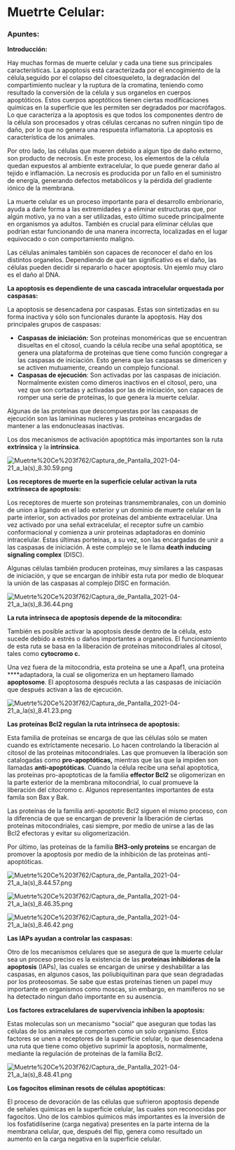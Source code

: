 # Muetrte Celular:

### Apuntes:

**Introducción:**

Hay muchas formas de muerte celular y cada una tiene sus principales características. La apoptosis está caracterizada por el encogimiento de la célula,seguido por el colapso del citoesqueleto, la degradación del compartimiento nuclear y la ruptura de la cromatina, teniendo como resultado la conversión de la célula y sus organelos en cuerpos apoptóticos. Estos cuerpos apoptóticos tienen ciertas modifícaciones químicas en la superficie que les permiten ser degradados por macrófagos. Lo que caracteriza a la apoptosis es que todos los componentes dentro de la célula son procesados y otras células cercanas no sufren ningún tipo de daño, por lo que no genera una respuesta inflamatoria. La apoptosis es característica de los animales.

Por otro lado, las células que mueren debido a algun tipo de daño externo, son producto de necrosis. En este proceso, los elementos de la célula quedan expuestos al ambiente extracelular, lo que puede generar daño al tejido e inflamación. La necrosis es producida por un fallo en el suministro de energía, generando defectos metabólicos y la pérdida del gradiente iónico de la membrana. 

La muerte celular es un proceso importante para el desarrollo embrionario, ayuda a darle forma a las extremidades y a eliminar estructuras que, por algún motivo, ya no van a ser utilizadas, esto último sucede principalmente en organismos ya adultos. También es crucial para eliminar células que podrían estar funcionando de una manera incorrecta, localizadas en el lugar equivocado o con comportamiento maligno. 

Las células animales también son capaces de reconocer el daño en los distintos organelos. Dependiendo de qué tan significativo es el daño, las células pueden decidir si repararlo o hacer apoptosis. Un ejemlo muy claro es el daño al DNA. 

**La apoptosis es dependiente de una cascada intracelular orquestada por caspasas:**

La apoptosis se desencadena por caspasas. Estas son sintetizadas en su forma inactiva y sólo son funcionales durante la apoptosis. Hay dos principales grupos de caspasas:

- **Caspasas de iniciación:** Son proteínas monoméricas que se encuentran disueltas en el citosol, cuando la célula recibe una señal apoptótica, se genera una plataforma de proteínas que tiene como función congregar a las caspasas de iniciación. Esto genera que las caspasas se dimericen y se activen mutuamente, creando un complejo funcional.
- **Caspasas de ejecución**: Son activadas por las caspasas de iniciación. Normalmente existen como dimeros inactivos en el citosol, pero, una vez que son cortadas y activadas por las de iniciación, son capaces de romper una serie de proteínas, lo que genera la muerte celular.

Algunas de las proteínas que descompuestas por las caspasas de ejecución son las lamininas nucleres y las proteínas encargadas de mantener a las endonucleasas inactivas.

Los dos mecanismos de activación apoptótica más importantes son la ruta **extrínsica** y la **intrínsica**.

![Muetrte%20Ce%203f762/Captura_de_Pantalla_2021-04-21_a_la(s)_8.30.59.png](Muetrte%20Ce%203f762/Captura_de_Pantalla_2021-04-21_a_la(s)_8.30.59.png)

**Los receptores de muerte en la superficie celular activan la ruta extrínseca de apoptosis:**

Los receptores de muerte son proteínas transmembranales, con un dominio de union a ligando en el lado exterior y un dominio de muerte celular en la parte interior, son activados por proteínas del ambiente extracelular. Una vez activado por una señal extracelular, el receptor sufre un cambio conformacional y comienza a unir proteínas adaptadoras en dominio intracelular. Estas últimas porteínas, a su vez,  son las encargadas de unir a las caspasas de iniciación. A este complejo se le llama **death inducing signaling complex** (DISC). 

Algunas células también producen proteínas, muy similares a las caspasas de iniciación, y que se encargan de inhibir esta ruta por medio de bloquear la unión de las caspasas al complejo DISC en formación. 

![Muetrte%20Ce%203f762/Captura_de_Pantalla_2021-04-21_a_la(s)_8.36.44.png](Muetrte%20Ce%203f762/Captura_de_Pantalla_2021-04-21_a_la(s)_8.36.44.png)

**La ruta intrínseca de apoptosis depende de la mitocondira:**

También es posible activar la apoptosis desde dentro de la célula, esto sucede debido a estrés o daños importantes a organelos. El funcionamiento de esta ruta se basa en la liberación de proteínas mitocondriales al citosol, tales como **cytocromo c.**

Una vez fuera de la mitocondria, esta proteína se une a Apaf1, una proteína  ****adaptadora, la cual se oligomeriza en un heptamero llamado **apoptosome**. El apoptosoma después recluta a las caspasas de iniciación que después activan a las de ejecución.

![Muetrte%20Ce%203f762/Captura_de_Pantalla_2021-04-21_a_la(s)_8.41.23.png](Muetrte%20Ce%203f762/Captura_de_Pantalla_2021-04-21_a_la(s)_8.41.23.png)

**Las proteínas Bcl2 regulan la ruta intrínseca de apoptosis:**

Esta familia de proteínas se encarga de que las células sólo se maten cuando es extríctamente necesario. Lo hacen controlando la liberación al citosol de las proteínas mitocondriales. Las que promueven la liberación son catalogadas como **pro-apoptóticas,** mientras que las que la impiden son llamadas **anti-apoptóticas**. Cuando la célula recibe una señal apoptotica, las proteínas pro-apoptoticas de la familia **effector Bcl2** se oligomerizan en la parte exterior de la membrana mitocondrial, lo cual promueve la liberación del citocromo c. Algunos representantes importantes de esta famila son Bax y Bak.

Las proteínas de la familia anti-apoptotic Bcl2 siguen el mismo proceso, con la diferencia de que  se encargan de prevenir la liberación de ciertas proteínas mitocondriales, casi siempre, por medio de unirse a las de las Bcl2 efectoras y evitar su oligomerización. 

Por último, las proteínas de la familia **BH3-only proteins** se encargan de promover la apoptosis por medio de la inhibición de las proteínas anti-apoptóticas. 

![Muetrte%20Ce%203f762/Captura_de_Pantalla_2021-04-21_a_la(s)_8.44.57.png](Muetrte%20Ce%203f762/Captura_de_Pantalla_2021-04-21_a_la(s)_8.44.57.png)

![Muetrte%20Ce%203f762/Captura_de_Pantalla_2021-04-21_a_la(s)_8.46.35.png](Muetrte%20Ce%203f762/Captura_de_Pantalla_2021-04-21_a_la(s)_8.46.35.png)

![Muetrte%20Ce%203f762/Captura_de_Pantalla_2021-04-21_a_la(s)_8.46.42.png](Muetrte%20Ce%203f762/Captura_de_Pantalla_2021-04-21_a_la(s)_8.46.42.png)

**Las IAPs ayudan a controlar las caspasas:**

Otro de los mecanismos celulares que se asegura de que la muerte celular sea un proceso preciso es la existencia de las **proteínas inhibidoras de la apoptosis** (IAPs), las cuales se encargan de unirse y deshabilitar a las caspasas, en algunos casos, las poliubiquitinan para que sean degradadas por los proteosomas. Se sabe que estas proteínas tienen un papel muy importante en organismos como moscas, sin embargo, en mamiferos no se ha detectado ningun daño importante en su ausencia. 

**Los factores extracelulares de supervivencia inhiben la apoptosis:**

Estas moleculas son un mecanismo "social" que aseguran que todas las células de los animales se comporten como un solo organismo. Estos factores se unen a receptores de la superficie celular, lo que desencadena una ruta que tiene como objetivo suprimir la apoptosis, normalmente, mediante la regulación de proteínas de la familia Bcl2. 

![Muetrte%20Ce%203f762/Captura_de_Pantalla_2021-04-21_a_la(s)_8.48.41.png](Muetrte%20Ce%203f762/Captura_de_Pantalla_2021-04-21_a_la(s)_8.48.41.png)

**Los fagocitos eliminan resots de células apoptóticas:**

El proceso de devoración de las células que sufrieron apoptosis depende de señales químicas en la superficie celular, las cuales son reconocidas por fagocitos. Uno de los cambios químicos más importantes es la inversión de los fosfatidilserine (carga negativa) presentes en la parte interna de la membrana celular, que, después del flip, genera como resultado un aumento en la carga negativa en la superficie celular.